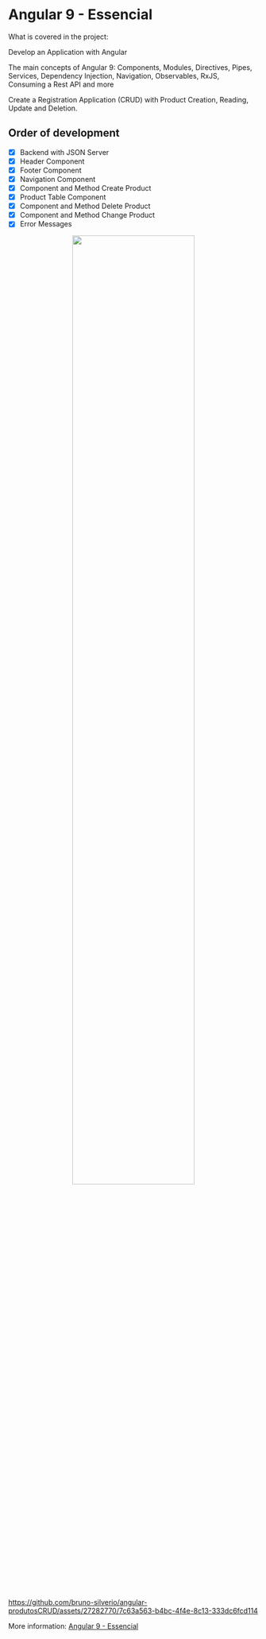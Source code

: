 # Angular 9 - Essencial

What is covered in the project:

Develop an Application with Angular

The main concepts of Angular 9: Components, Modules, Directives, Pipes, Services, Dependency Injection, Navigation, Observables, RxJS, Consuming a Rest API and more

Create a Registration Application (CRUD) with Product Creation, Reading, Update and Deletion.

## Order of development
- [x] Backend with JSON Server
- [x] Header Component
- [x] Footer Component
- [x] Navigation Component
- [x] Component and Method Create Product
- [x] Product Table Component
- [x] Component and Method Delete Product
- [x] Component and Method Change Product
- [x] Error Messages

<p align="center">
  <img src="https://github.com/bruno-silverio/angular-produtosCRUD/assets/27282770/ae11cefe-756b-4fac-ae9e-3703afe3be55" width="70%" height="70%"/>
</p>

https://github.com/bruno-silverio/angular-produtosCRUD/assets/27282770/7c63a563-b4bc-4f4e-8c13-333dc6fcd114

More information: [Angular 9 - Essencial](https://www.cod3r.com.br/courses/angular-9-essencial)
